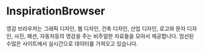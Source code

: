 InspirationBrowser
==================
영감 브라우저는 그래픽 디자인, 웹 디자인, 건축 디자인, 산업 디자인, 로고와 문자 디자인, 사진, 패션, 자동차등의 영감을 주는 비주얼한 자료들을 모아서 제공합니다. 엄선된 수많은 사이트에서 실시간으로 데이터를 가져오고 있습니다.

